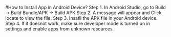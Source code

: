 #How to Install App in Android Device?
Step 1. In Android Studio, go to Build -> Build Bundle/APK -> Build APK
Step 2. A message will appear and Click locate to view the file.
Step 3. Insatll the APK file in your Android device.
Step 4. If it doesnot work, make sure developer mode is turned on in settings and enable apps from unknown resources.
